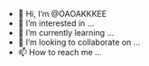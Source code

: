 - 👋 Hi, I’m @OAOAKKKEE
- 👀 I’m interested in ...
- 🌱 I’m currently learning ...
- 💞️ I’m looking to collaborate on ...
- 📫 How to reach me ...

<!---
OAOAKKKEE/OAOAKKKEE is a ✨ special ✨ repository because its `README.md` (this file) appears on your GitHub profile.
You can click the Preview link to take a look at your changes.
--->
